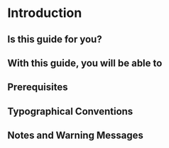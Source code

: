# Introduction

## Is this guide for you?

## With this guide, you will be able to

## Prerequisites

## Typographical Conventions

## Notes and Warning Messages
